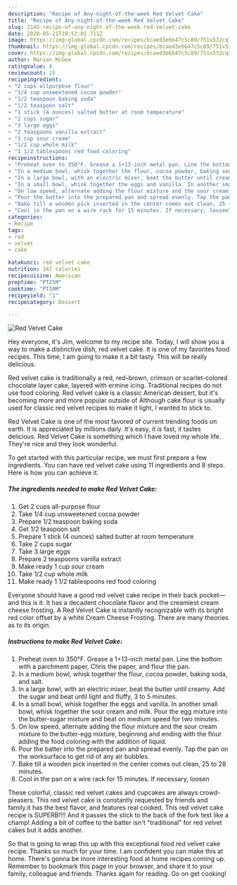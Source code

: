 ```yaml
---
description: "Recipe of Any-night-of-the-week Red Velvet Cake"
title: "Recipe of Any-night-of-the-week Red Velvet Cake"
slug: 2145-recipe-of-any-night-of-the-week-red-velvet-cake
date: 2020-05-21T19:53:01.711Z
image: https://img-global.cpcdn.com/recipes/bcaed3e6b47c5c89/751x532cq70/red-velvet-cake-recipe-main-photo.jpg
thumbnail: https://img-global.cpcdn.com/recipes/bcaed3e6b47c5c89/751x532cq70/red-velvet-cake-recipe-main-photo.jpg
cover: https://img-global.cpcdn.com/recipes/bcaed3e6b47c5c89/751x532cq70/red-velvet-cake-recipe-main-photo.jpg
author: Marion McGee
ratingvalue: 4
reviewcount: 15
recipeingredient:
- "2 cups allpurpose flour"
- "1/4 cup unsweetened cocoa powder"
- "1/2 teaspoon baking soda"
- "1/2 teaspoon salt"
- "1 stick (4 ounces) salted butter at room temperature"
- "2 cups sugar"
- "3 large eggs"
- "2 teaspoons vanilla extract"
- "1 cup sour cream"
- "1/2 cup whole milk"
- "1 1/2 tablespoons red food coloring"
recipeinstructions:
- "Preheat oven to 350°F. Grease a 1+13-inch metal pan. Line the bottom with a parchment paper, Chris the paper, and flour the pan."
- "In a medium bowl, whisk together the flour, cocoa powder, baking soda, and salt."
- "In a large bowl, with an electric mixer, beat the butter until creamy. Add the sugar and beat until light and fluffy, 3 to 5 minutes."
- "In a small bowl, whisk together the eggs and vanilla. In another small bowl, whisk together the sour cream and milk. Pour the egg mixture into the butter-sugar mixture and beat on medium speed for two minutes."
- "On low speed, alternate adding the flour mixture and the sour cream mixture to the butter-egg mixture, beginning and ending with the flour adding the food coloring with the addition of liquid."
- "Pour the batter into the prepared pan and spread evenly. Tap the pan on the worksurface to get rid of any air bubbles."
- "Bake till a wooden pick inserted in the center comes out clean, 25 to 28 minutes."
- "Cool in the pan on a wire rack for 15 minutes. If necessary, loosen"
categories:
- Recipe
tags:
- red
- velvet
- cake

katakunci: red velvet cake 
nutrition: 167 calories
recipecuisine: American
preptime: "PT25M"
cooktime: "PT39M"
recipeyield: "1"
recipecategory: Dessert

---
```



![Red Velvet Cake](https://img-global.cpcdn.com/recipes/bcaed3e6b47c5c89/751x532cq70/red-velvet-cake-recipe-main-photo.jpg)

Hey everyone, it's Jim, welcome to my recipe site. Today, I will show you a way to make a distinctive dish, red velvet cake. It is one of my favorites food recipes. This time, I am going to make it a bit tasty. This will be really delicious.

Red velvet cake is traditionally a red, red-brown, crimson or scarlet-colored chocolate layer cake, layered with ermine icing. Traditional recipes do not use food coloring. Red velvet cake is a classic American dessert, but it&#39;s becoming more and more popular outside of Although cake flour is usually used for classic red velvet recipes to make it light, I wanted to stick to.

Red Velvet Cake is one of the most favored of current trending foods on earth. It is appreciated by millions daily. It's easy, it is fast, it tastes delicious. Red Velvet Cake is something which I have loved my whole life. They're nice and they look wonderful.


To get started with this particular recipe, we must first prepare a few ingredients. You can have red velvet cake using 11 ingredients and 8 steps. Here is how you can achieve it.

<!--inarticleads1-->

##### The ingredients needed to make Red Velvet Cake:

1. Get 2 cups all-purpose flour
1. Take 1/4 cup unsweetened cocoa powder
1. Prepare 1/2 teaspoon baking soda
1. Get 1/2 teaspoon salt
1. Prepare 1 stick (4 ounces) salted butter at room temperature
1. Take 2 cups sugar
1. Take 3 large eggs
1. Prepare 2 teaspoons vanilla extract
1. Make ready 1 cup sour cream
1. Take 1/2 cup whole milk
1. Make ready 1 1/2 tablespoons red food coloring


Everyone should have a good red velvet cake recipe in their back pocket—and this is it. It has a decadent chocolate flavor and the creamiest cream cheese frosting. A Red Velvet Cake is instantly recognizable with its bright red color offset by a white Cream Cheese Frosting. There are many theories as to its origin. 

<!--inarticleads2-->

##### Instructions to make Red Velvet Cake:

1. Preheat oven to 350°F. Grease a 1+13-inch metal pan. Line the bottom with a parchment paper, Chris the paper, and flour the pan.
1. In a medium bowl, whisk together the flour, cocoa powder, baking soda, and salt.
1. In a large bowl, with an electric mixer, beat the butter until creamy. Add the sugar and beat until light and fluffy, 3 to 5 minutes.
1. In a small bowl, whisk together the eggs and vanilla. In another small bowl, whisk together the sour cream and milk. Pour the egg mixture into the butter-sugar mixture and beat on medium speed for two minutes.
1. On low speed, alternate adding the flour mixture and the sour cream mixture to the butter-egg mixture, beginning and ending with the flour adding the food coloring with the addition of liquid.
1. Pour the batter into the prepared pan and spread evenly. Tap the pan on the worksurface to get rid of any air bubbles.
1. Bake till a wooden pick inserted in the center comes out clean, 25 to 28 minutes.
1. Cool in the pan on a wire rack for 15 minutes. If necessary, loosen


These colorful, classic red velvet cakes and cupcakes are always crowd-pleasers. This red velvet cake is constantly requested by friends and family.it has the best flavor, and features real cooked. This red velvet cake recipe is SUPERB!!!! And it passes the stick to the back of the fork test like a champ! Adding a bit of coffee to the batter isn&#39;t &#34;traditional&#34; for red velvet cakes but it adds another. 

So that is going to wrap this up with this exceptional food red velvet cake recipe. Thanks so much for your time. I am confident you can make this at home. There's gonna be more interesting food at home recipes coming up. Remember to bookmark this page in your browser, and share it to your family, colleague and friends. Thanks again for reading. Go on get cooking!
